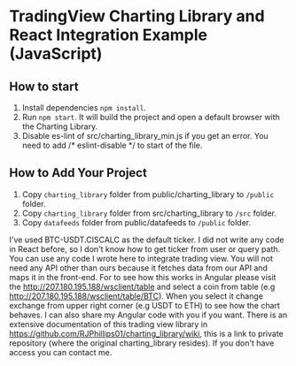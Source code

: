# TradingView Charting Library and React Integration Example (JavaScript)

## How to start
1. Install dependencies `npm install`.
1. Run `npm start`. It will build the project and open a default browser with the Charting Library.
1. Disable es-lint of src/charting_library_min.js if you get an error. You need to add /* eslint-disable */ to start of the file.  

## How to Add Your Project
1. Copy `charting_library` folder from public/charting_library to `/public` folder. 
1. Copy `charting_library` folder from src/charting_library to `/src` folder. 
1. Copy `datafeeds` folder from public/datafeeds to `/public` folder.

I've used BTC-USDT.CISCALC as the default ticker. I did not write any code in React before, so I don't know how to get
ticker from user or query path. You can use any code I wrote here to integrate trading view. You will not need any API other than
ours because it fetches data from our API and maps it in the front-end. For to see how this works in Angular please visit the http://207.180.195.188/wsclient/table 
and select a coin from table (e.g http://207.180.195.188/wsclient/table/BTC). When you select it change exchange from upper right corner (e.g USDT to ETH) to see
how the chart behaves. I can also share my Angular code with you if you want. There is an extensive documentation of this trading view library in https://github.com/RJPhillips01/charting_library/wiki, this is a link to 
private repository (where the original charting_library resides). If you don't have access you can contact me.

